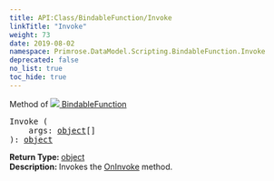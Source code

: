 ```yaml
---
title: API:Class/BindableFunction/Invoke
linkTitle: "Invoke"
weight: 73
date: 2019-08-02
namespace: Primrose.DataModel.Scripting.BindableFunction.Invoke
deprecated: false
no_list: true
toc_hide: true
---
```

Method of <a href="/docs/api-reference/Class/BindableFunction"><img src="/icons/silk/method.png"/>&nbsp;BindableFunction</a>
<pre class="method-declaration">
Invoke (
    args: <span><a class="type" href="/docs/api-reference/System/object">object</a>[]</span>
): <a class="type" href="/docs/api-reference/System/object">object</a></pre>
<b>Return Type: </b>
<a class="type" href="/docs/api-reference/System/object">object</a>
<br/>
<b>Description: </b>
Invokes the <a href="/docs/api-reference/Class/BindableFunction/OnInvoke" >OnInvoke</a> method.

